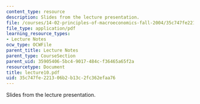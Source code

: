 ```yaml
---
content_type: resource
description: Slides from the lecture presentation.
file: /courses/14-02-principles-of-macroeconomics-fall-2004/35c747fe221306b2b13c2fc362efaa76_lecture10.pdf
file_type: application/pdf
learning_resource_types:
- Lecture Notes
ocw_type: OCWFile
parent_title: Lecture Notes
parent_type: CourseSection
parent_uid: 35905406-5bc4-9017-484c-f36465a65f2a
resourcetype: Document
title: lecture10.pdf
uid: 35c747fe-2213-06b2-b13c-2fc362efaa76
---
```

Slides from the lecture presentation.

